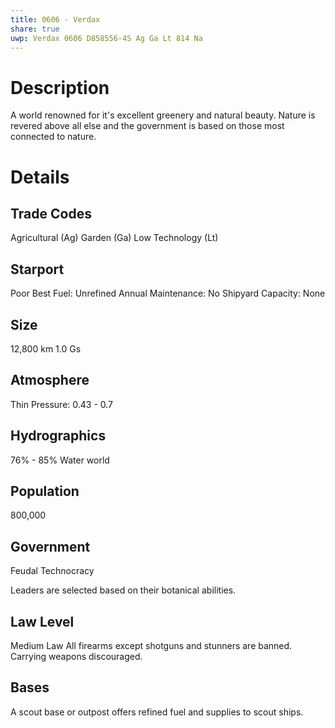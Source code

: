 ```yaml
---
title: 0606 - Verdax
share: true
uwp: Verdax 0606 D858556-4S Ag Ga Lt 814 Na
---
```


# Description
A world renowned for it's excellent greenery and natural beauty. Nature is revered above all else and the government is based on those most connected to nature.

# Details
## Trade Codes
Agricultural (Ag)
Garden (Ga)
Low Technology (Lt)

## Starport
Poor
Best Fuel: Unrefined
Annual Maintenance: No
Shipyard Capacity: None

## Size
12,800 km
1.0 Gs

## Atmosphere
Thin
Pressure: 0.43 - 0.7

## Hydrographics
76% - 85%
Water world

## Population
800,000

## Government
Feudal Technocracy

Leaders are selected based on their botanical abilities.

## Law Level
Medium Law
All firearms except shotguns and stunners are banned.
Carrying weapons discouraged.

## Bases
A scout base or outpost offers refined fuel and supplies to scout ships.